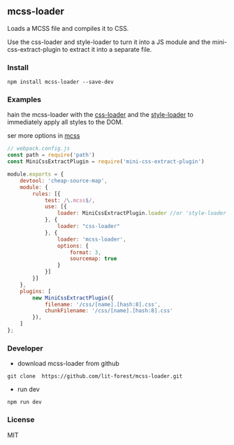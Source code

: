 ## mcss-loader
Loads a MCSS file and compiles it to CSS.

Use the css-loader and style-loader to turn it into a JS module and the mini-css-extract-plugin to extract it into a separate file. 

### Install
```
npm install mcss-loader --save-dev
```

### Examples
hain the mcss-loader with the [css-loader](https://github.com/webpack-contrib/css-loader) and the [style-loader](https://github.com/webpack-contrib/style-loader) to immediately apply all styles to the DOM.

ser more options in [mcss](https://github.com/leeluolee/mcss)

``` javascript
// webpack.config.js
const path = require('path')
const MiniCssExtractPlugin = require('mini-css-extract-plugin')

module.exports = {
	devtool: 'cheap-source-map',
	module: {
		rules: [{
			test: /\.mcss$/,
			use: [{
				loader: MiniCssExtractPlugin.loader //or 'style-loader' in development
			}, {
				loader: "css-loader"
			}, {
				loader: 'mcss-loader',
				options: {
					format: 3,
					sourcemap: true
				}
			}]
		}]
	},
	plugins: [
		new MiniCssExtractPlugin({
			filename: '/css/[name].[hash:8].css',
			chunkFilename: '/css/[name].[hash:8].css'
		}),
	]
};
```

### Developer
* download mcss-loader from github
```
git clone  https://github.com/lit-forest/mcss-loader.git
```
* run dev
```
npm run dev 
```

### License
MIT